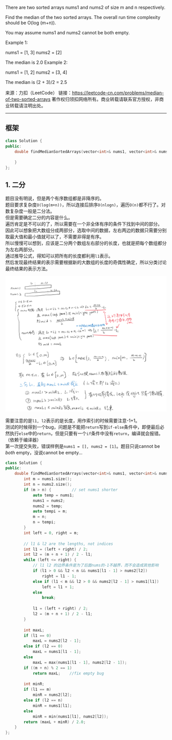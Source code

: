 There are two sorted arrays nums1 and nums2 of size m and n respectively.

Find the median of the two sorted arrays. The overall run time complexity should be O(log (m+n)).

You may assume nums1 and nums2 cannot be both empty.

Example 1:

nums1 = [1, 3]
nums2 = [2]

The median is 2.0
Example 2:

nums1 = [1, 2]
nums2 = [3, 4]

The median is (2 + 3)/2 = 2.5

来源：力扣（LeetCode）
链接：https://leetcode-cn.com/problems/median-of-two-sorted-arrays
著作权归领扣网络所有。商业转载请联系官方授权，非商业转载请注明出处。
____________________________

## 框架
```cpp
class Solution {
public:
    double findMedianSortedArrays(vector<int>& nums1, vector<int>& nums2) {
        
    }
};
```

## 1. 二分
题目没有明说，但是两个有序数组都是非降序的。  
题目要求复杂度`O(log(m+n))`，所以连接后排序`O(nlogn)`，遍历`O(n)`都不行了。对数复杂度一般是二分法。  
但是需要确定二分的内容是什么。  
遍历肯定是不可以的了，所以需要在一个非全体有序的条件下找到中间的部分。  
因此可以想象把大数组分成两部分，选取中间的数据，左右两边的数据只需要分别取最大值和最小值就可以了，不需要非得是有序。  
所以慢慢可以想到，应该是二分两个数组左右部分的长度，也就是把每个数组都分为左右两部分。  
通过推导公式，得知可以把所有的长度都利用`l1`表示。  
然后发现最终结果的表示需要根据新的大数组的长度的奇偶性确定，所以分类讨论最终结果的表示方法。  

![draft](draft.png)  

需要注意的是`l1, l2`表示的是长度，用作索引的时候需要注意-1+1。  
测试的时候得到一个bug，问题是不能把`return`写到`if-else`条件中，即便最后必然执行`else`中的`return`，但是只要有一个`if`条件中没有`return`，编译就会报错。（依赖于编译器）  
第一次提交失败，错误样例是`nums1 = [], nums2 = [1]`。题目只说cannot be *both* empty，没说cannot be empty...

```cpp
class Solution {
public:
    double findMedianSortedArrays(vector<int>& nums1, vector<int>& nums2) {
        int m = nums1.size();
        int n = nums2.size();
        if (m > n) {         // set nums1 shorter
            auto temp = nums1;
            nums1 = nums2;
            nums2 = temp;
            auto tempi = m;
            m = n;
            n = tempi;
        }
        int left = 0, right = m;

        // l1 & l2 are the lengths, not indices
        int l1 = (left + right) / 2;
        int l2 = (m + n + 1) / 2 - l1;
        while (left <= right) {
            // l1 l2 的边界条件是为了后面nums的-1不越界，而不会造成其他影响
            if (l1 > 0 && l2 < n && nums1[l1 - 1] > nums2[l2])
                right = l1 - 1;
            else if (l1 < m && l2 > 0 && nums2[l2 - 1] > nums1[l1])
                left = l1 + 1;
            else
                break;
            
            l1 = (left + right) / 2;
            l2 = (m + n + 1) / 2 - l1;
        }

        int maxL;
        if (l1 == 0)
            maxL = nums2[l2 - 1];
        else if (l2 == 0)
            maxL = nums1[l1 - 1];
        else
            maxL = max(nums1[l1 - 1], nums2[l2 - 1]);
        if ((m + n) % 2 == 1)
            return maxL;    //fix empty bug
        
        int minR;
        if (l1 == m)
            minR = nums2[l2];
        else if (l2 == n)
            minR = nums1[l1];
        else
            minR = min(nums1[l1], nums2[l2]);
        return (maxL + minR) / 2.0;
    }
};
```